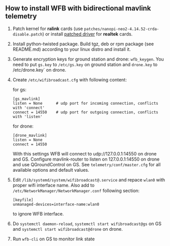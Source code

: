 How to install WFB with bidirectional mavlink telemetry
-------------------------------------------------------
1. Patch kernel for **ralink** cards (use `patches/nanopi-neo2-4.14.52-crda-disable.patch`) or install [patched driver](https://github.com/svpcom/rtl8812au) for **realtek** cards.
2. Install python-twisted package. Build tgz, deb or rpm package (see README.md) according to your linux distro and install it.
3. Generate encryption keys for ground station and drone: `wfb_keygen`. You need to put `gs.key` to `/etc/gs.key` on ground station and `drone.key` to /etc/drone.key` on drone.
4. Create `/etc/wifibroadcast.cfg` with following content:

   for gs:
   ```
   [gs_mavlink]
   listen = None      # udp port for incoming connection, conflicts with 'connect'
   connect = 14550    # udp port for outgoing connection, conflicts with 'listen'
   ```
   for drone:
   ```
   [drone_mavlink]
   listen = None
   connect = 14550
   ```
   With this settings WFB will connect to udp://127.0.0.1:14550 on drone and GS.
   Configure mavlink-router to listen on 127.0.0.1:14550 on drone and use QGroundControl on GS.
   See `telemetry/conf/master.cfg` for all available options and default values.
5. Edit `/lib/systemd/system/wifibroadcast@.service` and repace `wlan0` with proper wifi interface name. Also add to `/etc/NetworkManager/NetworkManager.conf` following section:
   ```
   [keyfile]
   unmanaged-devices=interface-name:wlan0
   ```
   to ignore WFB interface.
6. Do `systemctl daemon-reload`, `systemctl start wifibroadcast@gs` on GS and `systemctl start wifibroadcast@drone` on drone.
7. Run `wfb-cli` on GS to monitor link state